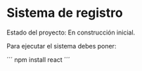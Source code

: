 <h1> Sistema de registro</h1>

Estado del proyecto: En construcción inicial.

Para ejecutar el sistema debes poner:

  ´´´ npm install react ´´´
